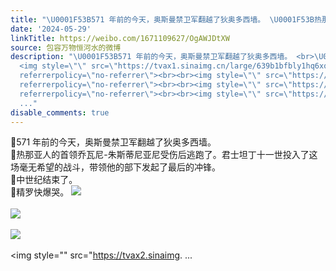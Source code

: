 ```yaml
---
title: "\U0001F53B571 年前的今天，奥斯曼禁卫军翻越了狄奥多西墙。 \U0001F53B热那亚人的首领乔瓦尼-朱斯蒂尼亚尼受伤后逃跑了。君士坦丁十一世投入了这场毫无希望的战斗，带领他的..."
date: '2024-05-29'
linkTitle: https://weibo.com/1671109627/OgAWJDtXW
source: 包容万物恒河水的微博
description: "\U0001F53B571 年前的今天，奥斯曼禁卫军翻越了狄奥多西墙。 <br>\U0001F53B热那亚人的首领乔瓦尼-朱斯蒂尼亚尼受伤后逃跑了。君士坦丁十一世投入了这场毫无希望的战斗，带领他的部下发起了最后的冲锋。<br>\U0001F53B中世纪结束了。<br>\U0001F53B精罗快爆哭。
  <img style=\"\" src=\"https://tvax1.sinaimg.cn/large/639b1bfbly1hq6xqxrau5j20m00eo0v2.jpg\"
  referrerpolicy=\"no-referrer\"><br><br><img style=\"\" src=\"https://tvax4.sinaimg.cn/large/639b1bfbly1hq6xqxrthaj20ix0n677o.jpg\"
  referrerpolicy=\"no-referrer\"><br><br><img style=\"\" src=\"https://tvax1.sinaimg.cn/large/639b1bfbly1hq6xqxroq4j20iy0cmq5g.jpg\"
  referrerpolicy=\"no-referrer\"><br><br><img style=\"\" src=\"https://tvax2.sinaimg.
  ..."
disable_comments: true
---
```

🔻571 年前的今天，奥斯曼禁卫军翻越了狄奥多西墙。 <br>🔻热那亚人的首领乔瓦尼-朱斯蒂尼亚尼受伤后逃跑了。君士坦丁十一世投入了这场毫无希望的战斗，带领他的部下发起了最后的冲锋。<br>🔻中世纪结束了。<br>🔻精罗快爆哭。 <img style="" src="https://tvax1.sinaimg.cn/large/639b1bfbly1hq6xqxrau5j20m00eo0v2.jpg" referrerpolicy="no-referrer"><br><br><img style="" src="https://tvax4.sinaimg.cn/large/639b1bfbly1hq6xqxrthaj20ix0n677o.jpg" referrerpolicy="no-referrer"><br><br><img style="" src="https://tvax1.sinaimg.cn/large/639b1bfbly1hq6xqxroq4j20iy0cmq5g.jpg" referrerpolicy="no-referrer"><br><br><img style="" src="https://tvax2.sinaimg. ...